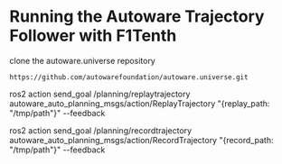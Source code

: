 # Running the Autoware Trajectory Follower with F1Tenth

clone the autoware.universe repository

`https://github.com/autowarefoundation/autoware.universe.git`

ros2 action send_goal /planning/replaytrajectory autoware_auto_planning_msgs/action/ReplayTrajectory "{replay_path: "/tmp/path"}" --feedback

ros2 action send_goal /planning/recordtrajectory autoware_auto_planning_msgs/action/RecordTrajectory "{record_path: "/tmp/path"}" --feedback
